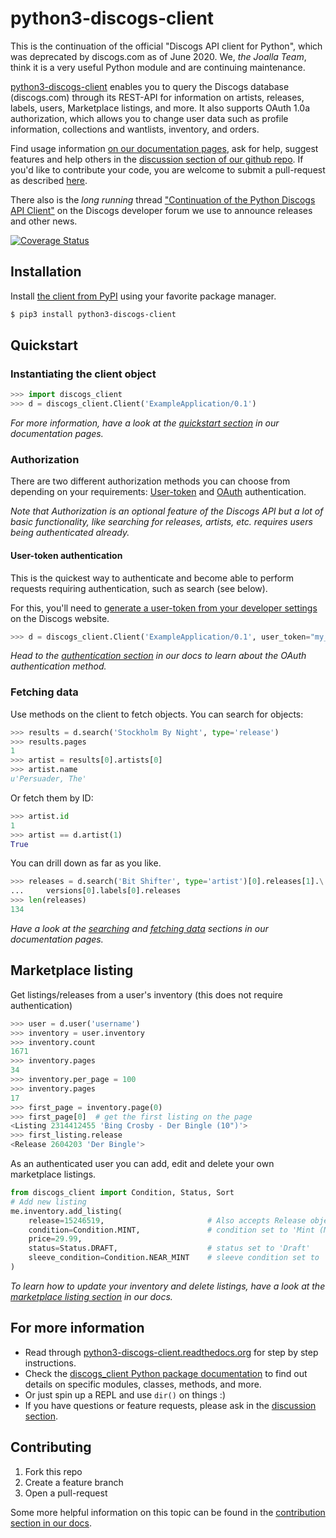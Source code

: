 # python3-discogs-client

This is the continuation of the official "Discogs API client for Python", which
was deprecated by discogs.com as of June 2020. We, _the Joalla Team_, think it
is a very useful Python module and are continuing maintenance.

[python3-discogs-client](https://pypi.org/project/python3-discogs-client/)
enables you to query the Discogs database (discogs.com) through its REST-API for
information on artists, releases, labels, users, Marketplace listings, and more.
It also supports OAuth 1.0a authorization, which allows you to change user data
such as profile information, collections and wantlists, inventory, and orders.

Find usage information [on our documentation pages](
https://python3-discogs-client.readthedocs.org),
ask for help, suggest features and help others in the [discussion section of our
github repo](https://github.com/joalla/discogs_client/discussions). If you'd
like to contribute your code, you are welcome to submit a pull-request as
described [here](https://python3-discogs-client.readthedocs.io/en/latest/contributing.html#submitting).

There also is the _long running_ thread ["Continuation of the Python Discogs API
Client"](https://www.discogs.com/forum/thread/822690) on the Discogs developer
forum we use to announce releases and other news.

[![Coverage Status](
https://coveralls.io/repos/github/joalla/discogs_client/badge.svg)](
https://coveralls.io/github/joalla/discogs_client)

## Installation

Install [the client from PyPI](https://pypi.org/project/python3-discogs-client/)
using your favorite package manager.

```sh
$ pip3 install python3-discogs-client
```

## Quickstart

### Instantiating the client object

```python
>>> import discogs_client
>>> d = discogs_client.Client('ExampleApplication/0.1')
```

_For more information, have a look at the
[quickstart section](
https://python3-discogs-client.readthedocs.org/en/latest/quickstart.html)
in our documentation pages._


### Authorization

There are two different authorization methods you can choose from depending on
your requirements:
[User-token](
https://python3-discogs-client.readthedocs.org/en/latest/authentication.html#user-token-authorization)
and [OAuth](
https://python3-discogs-client.readthedocs.org/en/latest/authentication.html#oauth-authorization)
authentication.

_Note that Authorization is an optional feature of the Discogs API but a lot of
basic functionality, like searching for releases, artists, etc. requires users
being authenticated already._


#### User-token authentication

This is the quickest way to authenticate and become able to perform requests
requiring authentication, such as search (see below).

For this, you'll need to
[generate a user-token from your developer settings](
https://python3-discogs-client.readthedocs.org/en/latest/authentication.html#user-token-authentication)
on the Discogs website.

```python
>>> d = discogs_client.Client('ExampleApplication/0.1', user_token="my_user_token")
```

_Head to the [authentication
section](https://python3-discogs-client.readthedocs.org/en/latest/authentication.html#oauth-authentication)
in our docs to learn about the OAuth authentication method._


### Fetching data

Use methods on the client to fetch objects. You can search for objects:

```python
>>> results = d.search('Stockholm By Night', type='release')
>>> results.pages
1
>>> artist = results[0].artists[0]
>>> artist.name
u'Persuader, The'
```

Or fetch them by ID:

```python
>>> artist.id
1
>>> artist == d.artist(1)
True
```

You can drill down as far as you like.

```python
>>> releases = d.search('Bit Shifter', type='artist')[0].releases[1].\
...     versions[0].labels[0].releases
>>> len(releases)
134
```

_Have a look at the
[searching](
https://python3-discogs-client.readthedocs.org/en/latest/quickstart.html#searching)
and [fetching data](
https://python3-discogs-client.readthedocs.org/en/latest/fetching_data.html)
sections in our documentation pages._


## Marketplace listing

Get listings/releases from a user's inventory (this does not require authentication)

```python
>>> user = d.user('username')
>>> inventory = user.inventory
>>> inventory.count
1671
>>> inventory.pages
34
>>> inventory.per_page = 100
>>> inventory.pages
17
>>> first_page = inventory.page(0)
>>> first_page[0]  # get the first listing on the page
<Listing 2314412455 'Bing Crosby - Der Bingle (10")'>
>>> first_listing.release
<Release 2604203 'Der Bingle'>
```

As an authenticated user you can add, edit and delete your own marketplace listings.

```python
from discogs_client import Condition, Status, Sort
# Add new listing
me.inventory.add_listing(
    release=15246519,                       # Also accepts Release object
    condition=Condition.MINT,               # condition set to 'Mint (M)'
    price=29.99,
    status=Status.DRAFT,                    # status set to 'Draft'
    sleeve_condition=Condition.NEAR_MINT    # sleeve condition set to 'Near Mint (NM or M-)'
)
```

_To learn how to update your inventory and delete listings, have a look at the
[marketplace listing section](
https://python3-discogs-client.readthedocs.org/en/latest/listing.html) in our
docs._


## For more information

- Read through [python3-discogs-client.readthedocs.org](https://python3-discogs-client.readthedocs.org) for step by step instructions.
- Check the [discogs_client Python package documentation](https://python3-discogs-client.readthedocs.org/en/latest/discogs_client.html) to find out details on specific modules, classes, methods, and more.
- Or just spin up a REPL and use `dir()` on things :)
- If you have questions or feature requests, please ask in the [discussion section](https://github.com/joalla/discogs_client/discussions).


## Contributing

1. Fork this repo
2. Create a feature branch
3. Open a pull-request

Some more helpful information on this topic can be found in the [contribution section in our docs](https://python3-discogs-client.readthedocs.org/en/latest/contributing.html).
